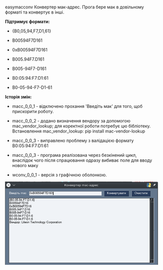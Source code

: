 easymacconv
Конвертер мак-адрес.
Прога бере мак в довільному форматі та конвертує в інші.

**Підтримує формати:**
  - {B0,05,94,F7,D1,61}
  
  - B00594F7D161
  
  - 0xB00594F7D161
  
  - B005.94F7.D161
  
  - B005-94F7-D161
  
  - B0:05:94:F7:D1:61
  
  - B0-05-94-F7-D1-61

**Історія змін:**

  - macc_0_0_1 - відключено прохання 'Введіть мак' для того, щоб прискорити роботу.
  
  - macc_0_0_2 - додано визначення вендору за допомогою mac_vendor_lookup; для коректної роботи потребує цю бібліотеку. Встановлення mac_vendor_lookup: pip install mac-vendor-lookup
  
  - macc_0_0_3 - виправлено проблему з валідацією формату B0:05:94:F7:D1:61
  
  - macc_0_0_3 - програма реалізована через безкінений цикл, внаслідок чого після спрацювання одразу вибиває поле для вводу нового маку
  
  - wconv_0_0_1 - версія з графічною оболонкою.
  
  
![image](https://github.com/Brodajnik/easymacconv/blob/4238b25f5c43079bca6b137b431cda66bbed6acb/12.png)

